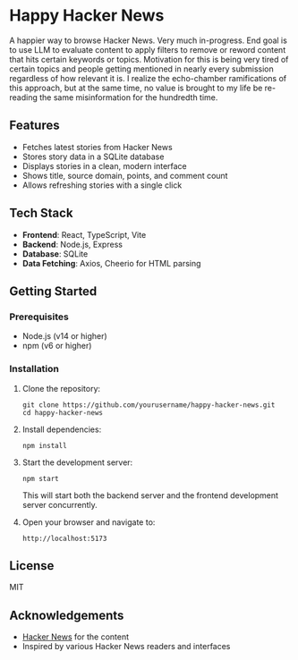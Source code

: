 # Happy Hacker News

A happier way to browse Hacker News. Very much in-progress. End goal is to use LLM to evaluate content to apply filters to remove or reword content that hits certain keywords or topics. Motivation for this is being very tired of certain topics and people getting mentioned in nearly every submission regardless of how relevant it is. I realize the echo-chamber ramifications of this approach, but at the same time, no value is brought to my life be re-reading the same misinformation for the hundredth time. 

## Features

- Fetches latest stories from Hacker News
- Stores story data in a SQLite database
- Displays stories in a clean, modern interface
- Shows title, source domain, points, and comment count
- Allows refreshing stories with a single click

## Tech Stack

- **Frontend**: React, TypeScript, Vite
- **Backend**: Node.js, Express
- **Database**: SQLite
- **Data Fetching**: Axios, Cheerio for HTML parsing

## Getting Started

### Prerequisites

- Node.js (v14 or higher)
- npm (v6 or higher)

### Installation

1. Clone the repository:

   ```
   git clone https://github.com/yourusername/happy-hacker-news.git
   cd happy-hacker-news
   ```

2. Install dependencies:

   ```
   npm install
   ```

3. Start the development server:

   ```
   npm start
   ```

   This will start both the backend server and the frontend development server concurrently.

4. Open your browser and navigate to:
   ```
   http://localhost:5173
   ```
## License

MIT

## Acknowledgements

- [Hacker News](https://news.ycombinator.com/) for the content
- Inspired by various Hacker News readers and interfaces
